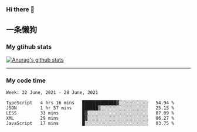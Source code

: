 ### Hi there 👋

## 一条懒狗
<!--
**kiss-me-quickly/kiss-me-quickly** is a ✨ _special_ ✨ repository because its `README.md` (this file) appears on your GitHub profile.

Here are some ideas to get you started:

- 🔭 I’m currently working on ...
- 🌱 I’m currently learning ...
- 👯 I’m looking to collaborate on ...
- 🤔 I’m looking for help with ...
- 💬 Ask me about ...
- 📫 How to reach me: ...
- 😄 Pronouns: ...
- ⚡ Fun fact: ...
-->


### My gtihub stats

[![Anurag's github stats](https://github-readme-stats.vercel.app/api?username=kiss-me-quickly)](https://github.com/anuraghazra/github-readme-stats)

***

### My code time

<!--START_SECTION:waka-->
```text
Week: 22 June, 2021 - 28 June, 2021

TypeScript   4 hrs 16 mins   █████████████▓░░░░░░░░░░░   54.94 % 
JSON         1 hr 57 mins    ██████▒░░░░░░░░░░░░░░░░░░   25.15 % 
LESS         33 mins         █▓░░░░░░░░░░░░░░░░░░░░░░░   07.09 % 
XML          29 mins         █▓░░░░░░░░░░░░░░░░░░░░░░░   06.27 % 
JavaScript   17 mins         █░░░░░░░░░░░░░░░░░░░░░░░░   03.75 % 
```
<!--END_SECTION:waka-->
